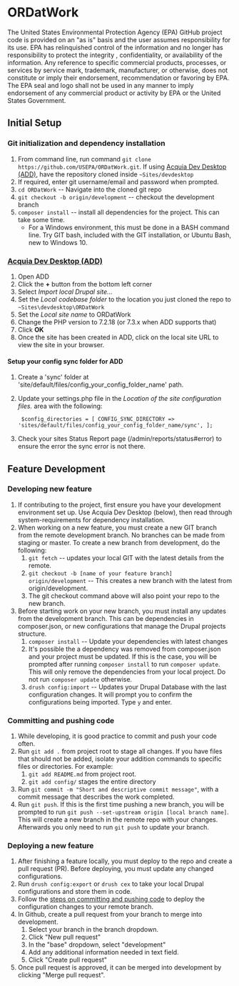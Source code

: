 # ORDatWork

The United States Environmental Protection Agency (EPA) GitHub project code is provided on an "as is" basis and the user assumes responsibility for its use.  EPA has relinquished control of the information and no longer has responsibility to protect the integrity , confidentiality, or availability of the information.  Any reference to specific commercial products, processes, or services by service mark, trademark, manufacturer, or otherwise, does not constitute or imply their endorsement, recommendation or favoring by EPA.  The EPA seal and logo shall not be used in any manner to imply endorsement of any commercial product or activity by EPA or the United States Government.

## Initial Setup

### Git initialization and dependency installation
1. From command line, run command  `git clone https://github.com/USEPA/ORDatWork.git`. If using [Acquia Dev Desktop (ADD)](https://dev.acquia.com/downloads), have the repository cloned inside `~Sites/devdesktop`
2. If required, enter git username/email and password when prompted.
3. `cd ORDatWork` -- Navigate into the cloned git repo 
4. `git checkout -b origin/development` -- checkout the development branch
5. `composer install` -- install all dependencies for the project. This can take some time.
    * For a Windows environment, this must be done in a BASH command line. Try GIT bash, included with the GIT installation, or Ubuntu Bash, new to Windows 10. 


### [Acquia Dev Desktop (ADD)](https://dev.acquia.com/downloads)
1. Open ADD
2. Click the **+** button from the bottom left corner
3. Select *Import local Drupal site...*
4. Set the *Local codebase folder* to the location you just cloned the repo to `~Sites\devdesktop\ORDatWork`
5. Set the *Local site name* to ORDatWork
6. Change the PHP version to 7.2.18 (or 7.3.x when ADD supports that)
7. Click **OK**
8. Once the site has been created in ADD, click on the local site URL to view the site in your browser.

#### Setup your config sync folder for ADD
1. Create a 'sync' folder at 'site/default/files/config_your_config_folder_name' path.
2. Update your settings.php file in the *Location of the site configuration files.* area with the following:

   ` $config_directories = [
      CONFIG_SYNC_DIRECTORY => 'sites/default/files/config_your_config_folder_name/sync',
    ];`

3. Check your sites Status Report page (/admin/reports/status#error) to ensure the error the sync error is not there.

## Feature Development

### Developing new feature
1. If contributing to the project, first ensure you have your development environment set up. Use Acquia Dev Desktop (below), then read through system-requirements for dependency installation.
2. When working on a new feature, you must create a new GIT branch from the remote development branch. No branches can be made from staging or master. To create a new branch from development, do the following:
    1. `git fetch` -- updates your local GIT with the latest details from the remote.
    2. `git checkout -b [name of your feature branch] origin/development` -- This creates a new branch with the latest from origin/development.
    3. The git checkout command above will also point your repo to the new branch.
 3. Before starting work on your new branch, you must install any updates from the development branch. This can be dependencies in composer.json, or new configurations that manage the Drupal projects structure.
    1. `composer install` -- Update your dependencies with latest changes
    2. It's possible the a dependency was removed from composer.json and your project must be updated. If this is the case, you will be prompted after running `composer install` to run `composer update`. This will only remove the dependencies from your local project. Do not run `composer update` otherwise. 
    3. `drush config:import` -- Updates your Drupal Database with the last configuration changes. It will prompt you to confirm the configurations being imported. Type `y` and enter.   

### Committing and pushing code
1. While developing, it is good practice to commit and push your code often. 
2. Run `git add .` from project root to stage all changes. If you have files that should not be added, isolate your addition commands to specific files or directories. For example:
    1. `git add README.md` from project root.
    2. `git add config/` stages the entire directory
3. Run `git commit -m "Short and descriptive commit message"`, with a commit message that describes the work completed.
4. Run `git push`. If this is the first time pushing a new branch, you will be prompted to run `git push --set-upstream origin [local branch name]`. This will create a new branch in the remote repo with your changes. Afterwards you only need to run `git push` to update your branch.

### Deploying a new feature
1. After finishing a feature locally, you must deploy to the repo and create a pull request (PR). Before deploying, you must update any changed configurations.
2. Run `drush config:export` or `drush cex` to take your local Drupal configurations and store them in code.
3. Follow the [steps on committing and pushing code](#committing-and-pushing-code) to deploy the configuration changes to your remote branch. 
4. In Github, create a pull request from your branch to merge into development. 
    1. Select your branch in the branch dropdown.
    2. Click "New pull request"
    3. In the "base" dropdown, select "development"
    3. Add any additional information needed in text field.
    4. Click "Create pull request"
5. Once pull request is approved, it can be merged into development by clicking "Merge pull request".
    